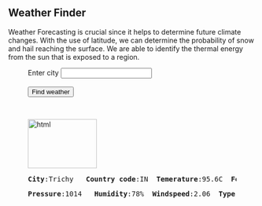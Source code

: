 <!DOCTYPE html>
<html>
   <head>
      <title>Weather Finder</title>
   </head>
   <body>
      <h2>Weather Finder</h2>
      <p>
         Weather Forecasting is crucial since it helps to determine future climate changes. With the use of latitude, we can determine the probability of snow and hail reaching the surface. We are able to identify the thermal energy from
         the sun that is exposed to a region.
      </p>
      <figure>
         <label for="ec">Enter city</label>
         <input id="ec" type="text" required />
         <br />
         <br />
         <button>Find weather</button>
      </figure>
      <br />
      <figure>
         <img src="https://encrypted-tbn0.gstatic.com/images?q=tbn:ANd9GcR61iduvJjtHyFCjX7NjtdTupsnrUy-BzLW7w&usqp=CAU" height="100" width="140" alt="html" />
         <pre><span><b>City</b>:Trichy   <b>Country code</b>:IN  <b>Temerature</b>:95.6C  <b>Feels like</b>:95.7C</span></pre>
         <pre><span><b>Pressure</b>:1014   <b>Humidity</b>:78%  <b>Windspeed</b>:2.06  <b>Type</b>:mist</span></pre>
      </figure>
   </body>
</html>
